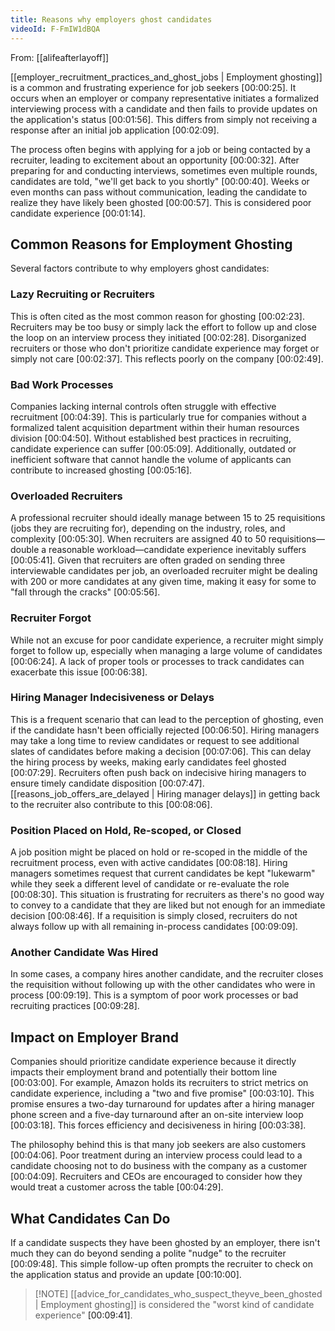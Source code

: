 ```yaml
---
title: Reasons why employers ghost candidates
videoId: F-FmIW1dBQA
---
```


From: [[alifeafterlayoff]] <br/> 

[[employer_recruitment_practices_and_ghost_jobs | Employment ghosting]] is a common and frustrating experience for job seekers <a class="yt-timestamp" data-t="00:00:25">[00:00:25]</a>. It occurs when an employer or company representative initiates a formalized interviewing process with a candidate and then fails to provide updates on the application's status <a class="yt-timestamp" data-t="00:01:56">[00:01:56]</a>. This differs from simply not receiving a response after an initial job application <a class="yt-timestamp" data-t="00:02:09">[00:02:09]</a>.

The process often begins with applying for a job or being contacted by a recruiter, leading to excitement about an opportunity <a class="yt-timestamp" data-t="00:00:32">[00:00:32]</a>. After preparing for and conducting interviews, sometimes even multiple rounds, candidates are told, "we'll get back to you shortly" <a class="yt-timestamp" data-t="00:00:40">[00:00:40]</a>. Weeks or even months can pass without communication, leading the candidate to realize they have likely been ghosted <a class="yt-timestamp" data-t="00:00:57">[00:00:57]</a>. This is considered poor candidate experience <a class="yt-timestamp" data-t="00:01:14">[00:01:14]</a>.

## Common Reasons for Employment Ghosting

Several factors contribute to why employers ghost candidates:

### Lazy Recruiting or Recruiters
This is often cited as the most common reason for ghosting <a class="yt-timestamp" data-t="00:02:23">[00:02:23]</a>. Recruiters may be too busy or simply lack the effort to follow up and close the loop on an interview process they initiated <a class="yt-timestamp" data-t="00:02:28">[00:02:28]</a>. Disorganized recruiters or those who don't prioritize candidate experience may forget or simply not care <a class="yt-timestamp" data-t="00:02:37">[00:02:37]</a>. This reflects poorly on the company <a class="yt-timestamp" data-t="00:02:49">[00:02:49]</a>.

### Bad Work Processes
Companies lacking internal controls often struggle with effective recruitment <a class="yt-timestamp" data-t="00:04:39">[00:04:39]</a>. This is particularly true for companies without a formalized talent acquisition department within their human resources division <a class="yt-timestamp" data-t="00:04:50">[00:04:50]</a>. Without established best practices in recruiting, candidate experience can suffer <a class="yt-timestamp" data-t="00:05:09">[00:05:09]</a>. Additionally, outdated or inefficient software that cannot handle the volume of applicants can contribute to increased ghosting <a class="yt-timestamp" data-t="00:05:16">[00:05:16]</a>.

### Overloaded Recruiters
A professional recruiter should ideally manage between 15 to 25 requisitions (jobs they are recruiting for), depending on the industry, roles, and complexity <a class="yt-timestamp" data-t="00:05:30">[00:05:30]</a>. When recruiters are assigned 40 to 50 requisitions—double a reasonable workload—candidate experience inevitably suffers <a class="yt-timestamp" data-t="00:05:41">[00:05:41]</a>. Given that recruiters are often graded on sending three interviewable candidates per job, an overloaded recruiter might be dealing with 200 or more candidates at any given time, making it easy for some to "fall through the cracks" <a class="yt-timestamp" data-t="00:05:56">[00:05:56]</a>.

### Recruiter Forgot
While not an excuse for poor candidate experience, a recruiter might simply forget to follow up, especially when managing a large volume of candidates <a class="yt-timestamp" data-t="00:06:24">[00:06:24]</a>. A lack of proper tools or processes to track candidates can exacerbate this issue <a class="yt-timestamp" data-t="00:06:38">[00:06:38]</a>.

### Hiring Manager Indecisiveness or Delays
This is a frequent scenario that can lead to the perception of ghosting, even if the candidate hasn't been officially rejected <a class="yt-timestamp" data-t="00:06:50">[00:06:50]</a>. Hiring managers may take a long time to review candidates or request to see additional slates of candidates before making a decision <a class="yt-timestamp" data-t="00:07:06">[00:07:06]</a>. This can delay the hiring process by weeks, making early candidates feel ghosted <a class="yt-timestamp" data-t="00:07:29">[00:07:29]</a>. Recruiters often push back on indecisive hiring managers to ensure timely candidate disposition <a class="yt-timestamp" data-t="00:07:47">[00:07:47]</a>. [[reasons_job_offers_are_delayed | Hiring manager delays]] in getting back to the recruiter also contribute to this <a class="yt-timestamp" data-t="00:08:06">[00:08:06]</a>.

### Position Placed on Hold, Re-scoped, or Closed
A job position might be placed on hold or re-scoped in the middle of the recruitment process, even with active candidates <a class="yt-timestamp" data-t="00:08:18">[00:08:18]</a>. Hiring managers sometimes request that current candidates be kept "lukewarm" while they seek a different level of candidate or re-evaluate the role <a class="yt-timestamp" data-t="00:08:30">[00:08:30]</a>. This situation is frustrating for recruiters as there's no good way to convey to a candidate that they are liked but not enough for an immediate decision <a class="yt-timestamp" data-t="00:08:46">[00:08:46]</a>. If a requisition is simply closed, recruiters do not always follow up with all remaining in-process candidates <a class="yt-timestamp" data-t="00:09:09">[00:09:09]</a>.

### Another Candidate Was Hired
In some cases, a company hires another candidate, and the recruiter closes the requisition without following up with the other candidates who were in process <a class="yt-timestamp" data-t="00:09:19">[00:09:19]</a>. This is a symptom of poor work processes or bad recruiting practices <a class="yt-timestamp" data-t="00:09:28">[00:09:28]</a>.

## Impact on Employer Brand
Companies should prioritize candidate experience because it directly impacts their employment brand and potentially their bottom line <a class="yt-timestamp" data-t="00:03:00">[00:03:00]</a>. For example, Amazon holds its recruiters to strict metrics on candidate experience, including a "two and five promise" <a class="yt-timestamp" data-t="00:03:10">[00:03:10]</a>. This promise ensures a two-day turnaround for updates after a hiring manager phone screen and a five-day turnaround after an on-site interview loop <a class="yt-timestamp" data-t="00:03:18">[00:03:18]</a>. This forces efficiency and decisiveness in hiring <a class="yt-timestamp" data-t="00:03:38">[00:03:38]</a>.

The philosophy behind this is that many job seekers are also customers <a class="yt-timestamp" data-t="00:04:06">[00:04:06]</a>. Poor treatment during an interview process could lead to a candidate choosing not to do business with the company as a customer <a class="yt-timestamp" data-t="00:04:09">[00:04:09]</a>. Recruiters and CEOs are encouraged to consider how they would treat a customer across the table <a class="yt-timestamp" data-t="00:04:29">[00:04:29]</a>.

## What Candidates Can Do
If a candidate suspects they have been ghosted by an employer, there isn't much they can do beyond sending a polite "nudge" to the recruiter <a class="yt-timestamp" data-t="00:09:48">[00:09:48]</a>. This simple follow-up often prompts the recruiter to check on the application status and provide an update <a class="yt-timestamp" data-t="00:10:00">[00:10:00]</a>.

> [!NOTE] [[advice_for_candidates_who_suspect_theyve_been_ghosted | Employment ghosting]] is considered the "worst kind of candidate experience" <a class="yt-timestamp" data-t="00:09:41">[00:09:41]</a>.
